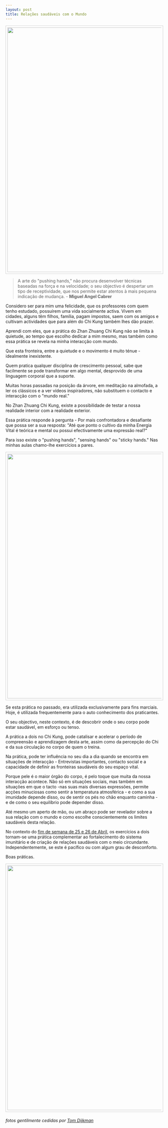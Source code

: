 ```yaml
---
layout: post
title: Relações saudáveis com o Mundo
---
```

<p align="center"><img src="http://lourencoazevedo.com/pimagens/2015-04-14-1.jpg" style="border: 1px solid #ccc; padding: 5px; width: 800px"></p>

>A arte do "pushing hands," não procura desenvolver técnicas baseadas na força e na velocidade; o seu objectivo é despertar um tipo de receptividade, que nos permite estar atentos à mais pequena indicação de mudança. - **Miguel Angel Cabrer** 

Considero ser para mim uma felicidade, que os professores com quem tenho estudado, possuírem uma vida socialmente activa. Vivem em cidades, alguns têm filhos, família, pagam impostos, saem com os amigos e cultivam actividades que para além do Chi Kung também lhes dão prazer. 

Aprendi com eles, que a prática do Zhan Zhuang Chi Kung não se limita à quietude, ao tempo que escolho dedicar a mim mesmo, mas também como essa prática se revela na minha interacção com mundo. 

Que esta fronteira, entre a quietude e o movimento é muito ténue - idealmente inexistente. 

Quem pratica qualquer disciplina de crescimento pessoal, sabe que facilmente se pode transformar em algo mental, desprovido de uma linguagem corporal que a suporte. 

Muitas horas passadas na posição da árvore, em meditação na almofada, a ler os clássicos e a ver vídeos inspiradores, não substituem o contacto e interacção com o "mundo real."

No Zhan Zhuang Chi Kung, existe a possibilidade de testar a nossa realidade interior com a realidade exterior. 

Essa prática responde à pergunta - Por mais confrontadora e desafiante que possa ser a sua resposta: "Até que ponto o cultivo da minha Energia Vital é teórica e mental ou possui efectivamente uma expressão real?"

Para isso existe o "pushing hands", "sensing hands" ou "sticky hands." Nas minhas aulas chamo-lhe exercícios a pares. 

<p align="center"><img src="http://lourencoazevedo.com/pimagens/2015-04-14-2.jpg" style="border: 1px solid #ccc; padding: 5px; width: 800px"></p>

Se esta prática no passado, era utilizada exclusivamente para fins marciais. Hoje, é utilizada frequentemente para o auto conhecimento dos praticantes. 

O seu objectivo, neste contexto, é de descobrir onde o seu corpo pode estar saudável, em esforço ou tenso. 

A prática a dois no Chi Kung, pode catalisar e acelerar o período de compreensão e aprendizagem desta arte, assim como da percepção do Chi e da sua circulação no corpo de quem o treina. 

Na prática, pode ter influência no seu dia a dia quando se encontra em situações de interacção - Entrevistas importantes, contacto social e a capacidade de definir as fronteiras saudáveis do seu espaço vital. 

Porque pele é o maior órgão do corpo, é pelo toque que muita da nossa interacção acontece. Não só em situações sociais, mas também em situações em que o tacto -nas suas mais diversas expressões, permite acções minuciosas como sentir a temperatura atmosférica - e como a sua imunidade depende disso, ou de sentir os pés no chão enquanto caminha - e de como o seu equilíbrio pode depender disso. 

Até mesmo um aperto de mão, ou um abraço pode ser revelador sobre a sua relação com o mundo e como escolhe conscientemente os limites saudáveis desta relação. 

No contexto do [fim de semana de 25 e 26 de Abril](http://lourencoazevedo.com/2015/03/03/peter.html), os exercícios a dois tornam-se uma prática complementar ao fortalecimento do sistema imunitário e de criação de relações saudáveis com o meio circundante. Independentemente, se este é pacífico ou com algum grau de desconforto. 

Boas práticas.

<p align="center"><img src="http://lourencoazevedo.com/pimagens/2015-04-14-3.jpg" style="border: 1px solid #ccc; padding: 5px; width: 800px"></p>

###### fotos gentilmente cedidas por [Tom Dijkman](http://www.tomdijkman.nl/tom-dijkman/)
